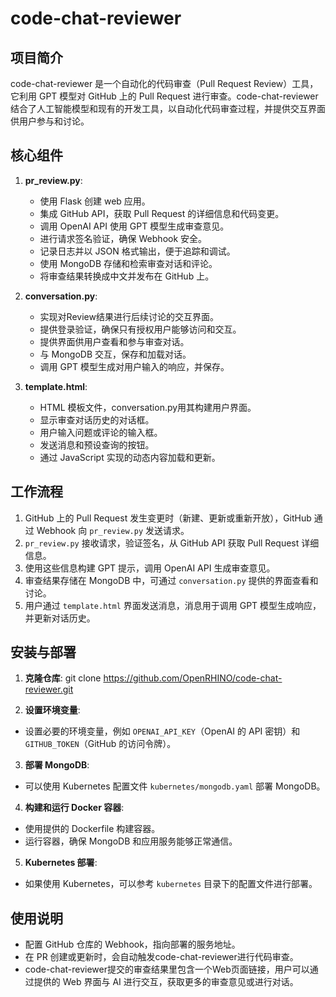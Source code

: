 # code-chat-reviewer

## 项目简介
code-chat-reviewer 是一个自动化的代码审查（Pull Request Review）工具，它利用 GPT 模型对 GitHub 上的 Pull Request 进行审查。code-chat-reviewer结合了人工智能模型和现有的开发工具，以自动化代码审查过程，并提供交互界面供用户参与和讨论。

## 核心组件
1. **pr_review.py**:
   - 使用 Flask 创建 web 应用。
   - 集成 GitHub API，获取 Pull Request 的详细信息和代码变更。
   - 调用 OpenAI API 使用 GPT 模型生成审查意见。
   - 进行请求签名验证，确保 Webhook 安全。
   - 记录日志并以 JSON 格式输出，便于追踪和调试。
   - 使用 MongoDB 存储和检索审查对话和评论。
   - 将审查结果转换成中文并发布在 GitHub 上。

2. **conversation.py**:
   - 实现对Review结果进行后续讨论的交互界面。
   - 提供登录验证，确保只有授权用户能够访问和交互。
   - 提供界面供用户查看和参与审查对话。
   - 与 MongoDB 交互，保存和加载对话。
   - 调用 GPT 模型生成对用户输入的响应，并保存。

3. **template.html**:
   - HTML 模板文件，conversation.py用其构建用户界面。
   - 显示审查对话历史的对话框。
   - 用户输入问题或评论的输入框。
   - 发送消息和预设查询的按钮。
   - 通过 JavaScript 实现的动态内容加载和更新。

## 工作流程
1. GitHub 上的 Pull Request 发生变更时（新建、更新或重新开放），GitHub 通过 Webhook 向 `pr_review.py` 发送请求。
2. `pr_review.py` 接收请求，验证签名，从 GitHub API 获取 Pull Request 详细信息。
3. 使用这些信息构建 GPT 提示，调用 OpenAI API 生成审查意见。
4. 审查结果存储在 MongoDB 中，可通过 `conversation.py` 提供的界面查看和讨论。
5. 用户通过 `template.html` 界面发送消息，消息用于调用 GPT 模型生成响应，并更新对话历史。

## 安装与部署
1. **克隆仓库**:
git clone https://github.com/OpenRHINO/code-chat-reviewer.git

2. **设置环境变量**:
- 设置必要的环境变量，例如 `OPENAI_API_KEY`（OpenAI 的 API 密钥）和 `GITHUB_TOKEN`（GitHub 的访问令牌）。

3. **部署 MongoDB**:
- 可以使用 Kubernetes 配置文件 `kubernetes/mongodb.yaml` 部署 MongoDB。

4. **构建和运行 Docker 容器**:
- 使用提供的 Dockerfile 构建容器。
- 运行容器，确保 MongoDB 和应用服务能够正常通信。

5. **Kubernetes 部署**:
- 如果使用 Kubernetes，可以参考 `kubernetes` 目录下的配置文件进行部署。

## 使用说明
- 配置 GitHub 仓库的 Webhook，指向部署的服务地址。
- 在 PR 创建或更新时，会自动触发code-chat-reviewer进行代码审查。
- code-chat-reviewer提交的审查结果里包含一个Web页面链接，用户可以通过提供的 Web 界面与 AI 进行交互，获取更多的审查意见或进行对话。



